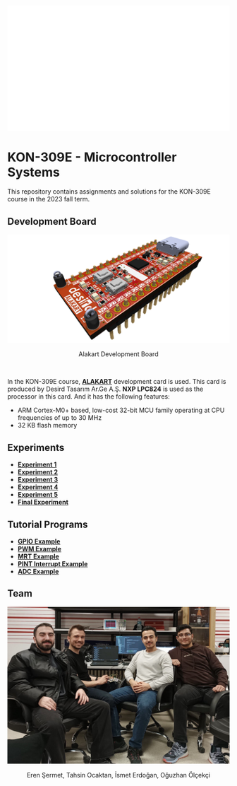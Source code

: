<p align="center">
  <img src="images/logos/itu-eef-white.png" width="600" title="İTÜ Kontrol ve Otomasyon Mühendisliği">
</p>


# KON-309E - Microcontroller Systems
This repository contains assignments and solutions for the KON-309E course in the 2023 fall term.
<br>

## Development Board
<p align="center">
  <img src="images/alakart_photos/alakart_transparent.png" width="600" title="Alakart Development Board"> 
  <p align="center">Alakart Development Board</p>
</p>
<br>

In the KON-309E course, [**ALAKART**](https://desird.com/alakart/) development card is used. This card is produced by Desird Tasarım Ar.Ge A.Ş. **NXP LPC824** is used as the processor in this card. And it has the following features:
- ARM Cortex-M0+ based, low-cost 32-bit MCU family operating at CPU frequencies of up to 30 MHz
- 32 KB flash memory

## Experiments

- [**Experiment 1**](https://github.com/ismeterd/KON309E/tree/master/experiments/experiment-1)
- [**Experiment 2**](https://github.com/ismeterd/KON309E/tree/master/experiments/experiment-2)
- [**Experiment 3**](https://github.com/ismeterd/KON309E/tree/master/experiments/experiment-3)
- [**Experiment 4**](https://github.com/ismeterd/KON309E/tree/master/experiments/experiment-4)
- [**Experiment 5**](https://github.com/ismeterd/KON309E/tree/master/experiments/experiment-5)
- [**Final Experiment**](https://github.com/ismeterd/KON309E/tree/master/final_experiment)

## Tutorial Programs

- [**GPIO Example**](https://github.com/ismeterd/KON309E/tree/master/tutorial_programs/gpio_three_buttons_three_leds)
- [**PWM Example**](https://github.com/ismeterd/KON309E/tree/master/tutorial_programs/pwm_three_buttons_three_leds)
- [**MRT Example**](https://github.com/ismeterd/KON309E/tree/master/tutorial_programs/mrt_three_leds)
- [**PINT Interrupt Example**](https://github.com/ismeterd/KON309E/tree/master/tutorial_programs/pint_interrupt_three_leds)
- [**ADC Example**](https://github.com/ismeterd/KON309E/tree/master/tutorial_programs/adc_with_user_input)


## Team
<p align="center">
  <img src="images/team/team_microcontroller.jpg" width="600" title="Team Microcontroller!"> 
  <p align="center">Eren Şermet, Tahsin Ocaktan, İsmet Erdoğan, Oğuzhan Ölçekçi</p>
</p>
